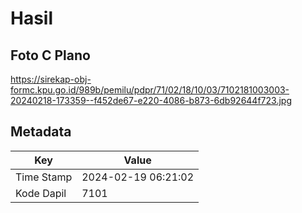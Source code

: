 # Hasil

## Foto C Plano

https://sirekap-obj-formc.kpu.go.id/989b/pemilu/pdpr/71/02/18/10/03/7102181003003-20240218-173359--f452de67-e220-4086-b873-6db92644f723.jpg


## Metadata

| Key        | Value               |
| ---------- | ------------------- |
| Time Stamp | 2024-02-19 06:21:02 |
| Kode Dapil | 7101                |



